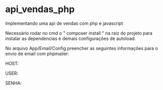 # api_vendas_php

Implementando uma api de vendas com php e javascript


Necessário rodar no cmd o " composer install " na raiz do projeto para instalar as dependencias e demais configurações de autoload.


No arquivo App/Email/Config preencher as seguintes informações para o envio de email com phpmailer:

HOST:

USER:

SENHA:
